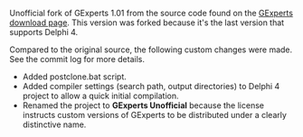 Unofficial fork of GExperts 1.01 from the source code found on the [GExperts download page](http://www.gexperts.org/download/). This version was forked because it's the last version that supports Delphi 4.

Compared to the original source, the following custom changes were made. See the commit log for more details.

* Added postclone.bat script.
* Added compiler settings (search path, output directories) to Delphi 4 project to allow a quick initial compilation.
* Renamed the project to **GExperts Unofficial** because the license instructs custom versions of GExperts to be distributed under a clearly distinctive name.
